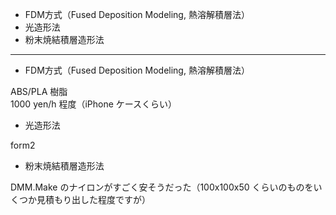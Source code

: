 - FDM方式（Fused Deposition Modeling, 熱溶解積層法）
- 光造形法
- 粉末焼結積層造形法

---  


- FDM方式（Fused Deposition Modeling, 熱溶解積層法）

ABS/PLA 樹脂  
1000 yen/h 程度（iPhone ケースくらい）  

- 光造形法

form2  


- 粉末焼結積層造形法  

DMM.Make のナイロンがすごく安そうだった（100x100x50 くらいのものをいくつか見積もり出した程度ですが）  

